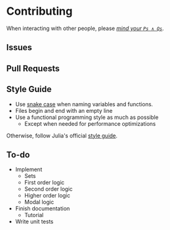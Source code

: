 
# Contributing

When interacting with other people, please [*mind your ```Ps ∧ Qs```*](https://en.wikipedia.org/wiki/Mind_your_Ps_and_Qs).


## Issues


## Pull Requests


## Style Guide

- Use [snake case](https://en.wikipedia.org/wiki/Snake_case) when naming variables and functions.
- Files begin and end with an empty line
- Use a functional programming style as much as possible
    - Except when needed for performance optimizations

Otherwise, follow Julia's official [style guide](https://docs.julialang.org/en/v1/manual/style-guide/#Use-naming-conventions-consistent-with-Julia-base/).


## To-do

- Implement
    - Sets
    - First order logic
    - Second order logic
    - Higher order logic
    - Modal logic
- Finish documentation
    - Tutorial
- Write unit tests

